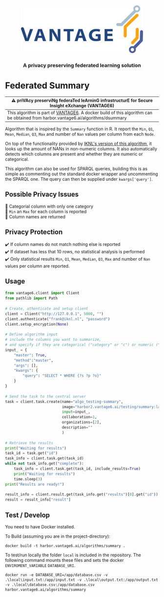 <h1 align="center">
  <br>
  <a href="https://vantage6.ai"><img src="https://github.com/IKNL/guidelines/blob/master/resources/logos/vantage6.png?raw=true" alt="vantage6" width="400"></a>
</h1>

<h3 align=center> A privacy preserving federated learning solution</h3>
<!-- [![CI](https://github.com/IKNL/v6-summary-py/actions/workflows/main.yml/badge.svg)](https://github.com/IKNL/v6-summary-py/actions/workflows/main.yml) -->

# Federated Summary

|:warning: priVAcy preserviNg federaTed leArninG infrastructurE for Secure Insight eXchange (VANTAGE6) |
|------------------|
| This algorithm is part of [VANTAGE6](https://github.com/IKNL/vantage6). A docker build of this algorithm can be obtained from harbor.vantage6.ai/algorithms/dsummary |

Algorithm that is inspired by the `Summary` function in R. It report the `Min`, `Q1`, `Mean`, `Median`, `Q3`, `Max` and number of `Nan` values per column from each `Node`.

On top of the functionality provided by [IKNL's version of this algorithm](https://github.com/IKNL/vantage6-algorithms/tree/statistics/summary), it looks up the amount of NANs
in non-numeric columns. It also automatically detects which columns are present
and whether they are numeric or categorical.

This algorithm can also be used for SPARQL queries, building this is as simple as
commenting out the standard docker wrapper and uncommenting the SPARQL one. The
query can then be supplied under `kwargs['query']`.

## Possible Privacy Issues

🚨 Categorial column with only one category <br />
🚨 `Min` an `Max` for each column is reported <br />
🚨 Column names are returned

## Privacy Protection

✔️ If column names do not match nothing else is reported <br />
✔️ If dataset has less that 10 rows, no statistical analysis is performed <br />
✔️ Only statistical results `Min`, `Q1`, `Mean`, `Median`, `Q3`, `Max` and number of `Nan` values per column are reported.

## Usage
```python
from vantage6.client import Client
from pathlib import Path

# Create, athenticate and setup client
client = Client("http://127.0.0.1", 5000, "")
client.authenticate("frank@iknl.nl", "password")
client.setup_encryption(None)

# Define algorithm input
# include the columns you want to summarize, 
# and specify if they are categorical ("category" or "c") or numeric ("numeric" or "n")
input_ = {
    "master": True,
    "method":"master",
    "args": [],
    "kwargs": {
        "query": "SELECT * WHERE {?s ?p ?o}"     
    }
}

# Send the task to the central server
task = client.task.create(name="algo_testing-summary",
                          image="harbor2.vantage6.ai/testing/summary:latest",
                          input=input_,
                          collaboration=1, 
                          organizations=[2],
                          description=""
                          )

# Retrieve the results
print("Waiting for results")
task_id = task.get("id")
task_info = client.task.get(task_id)
while not task_info.get("complete"):
    task_info = client.task.get(task_id, include_results=True)
    print("Waiting for results")
    time.sleep(3)
print("Results are ready!")

result_info = client.result.get(task_info.get("results")[0].get("id"))
result = result_info["result"]
```

## Test / Develop

You need to have Docker installed.

To Build (assuming you are in the project-directory):
```
docker build -t harbor.vantage6.ai/algorithms/summary .
```

To test/run locally the folder `local` is included in the repository. The following command mounts these files and sets the docker `ENVIROMENT_VARIABLE` `DATABASE_URI`.
```
docker run -e DATABASE_URI=/app/database.csv -v .\local\input.txt:/app/input.txt -v .\local\output.txt:/app/output.txt -v .\local\database.csv:/app/database.csv harbor.vantage6.ai/algorithms/summary
```
